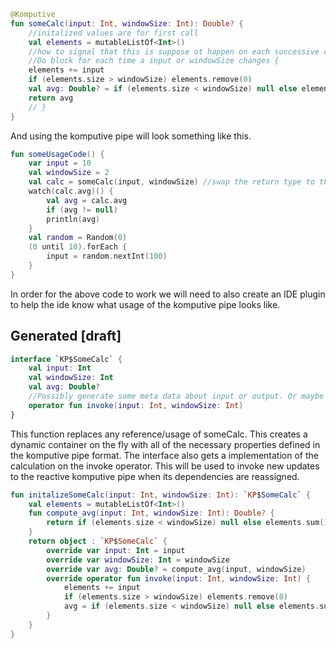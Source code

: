 ```kotlin
@Komputive
fun someCalc(input: Int, windowSize: Int): Double? {
    //initalized values are for first call
    val elements = mutableListOf<Int>()
    //how to signal that this is suppose ot happen on each successive change
    //Do block for each time a input or windowSize changes {
    elements += input
    if (elements.size > windowSize) elements.remove(0)
    val avg: Double? = if (elements.size < windowSize) null else elements.sum() / windowSize.toDouble()
    return avg
    // }
}
```
And using the komputive pipe will look something like this. 
```kotlin
fun someUsageCode() {
    var input = 10
    val windowSize = 2
    val calc = someCalc(input, windowSize) //swap the return type to the generated interface in compiler pugin + ide plugin
    watch(calc.avg)() {
        val avg = calc.avg
        if (avg != null)
        println(avg)
    }
    val random = Random(0)
    (0 until 10).forEach {
        input = random.nextInt(100)
    }
}
```

In order for the above code to work we will need to also create an IDE plugin to help the ide know what usage of the komputive pipe looks like. 


## Generated [draft]
```kotlin
interface `KP$SomeCalc` {
    val input: Int
    val windowSize: Int
    val avg: Double?
    //Possibly generate some meta data about input or output. Or maybe atleast a designated return type?
    operator fun invoke(input: Int, windowSize: Int)
}
```
This function replaces any reference/usage of someCalc. This creates a dynamic container on the fly with all of the necessary properties defined in the komputive pipe format. The interface also gets a implementation of the calculation on the invoke operator. This will be used to invoke new updates to the reactive komputive pipe when its dependencies are reassigned. 
```kotlin
fun initalizeSomeCalc(input: Int, windowSize: Int): `KP$SomeCalc` {
    val elements = mutableListOf<Int>()
    fun compute_avg(input: Int, windowSize: Int): Double? {
        return if (elements.size < windowSize) null else elements.sum() / windowSize.toDouble()
    }
    return object : `KP$SomeCalc` {
        override var input: Int = input
        override var windowSize: Int = windowSize
        override var avg: Double? = compute_avg(input, windowSize)
        override operator fun invoke(input: Int, windowSize: Int) {
            elements += input
            if (elements.size > windowSize) elements.remove(0)
            avg = if (elements.size < windowSize) null else elements.sum() / windowSize.toDouble()
        }
    }
}
```
